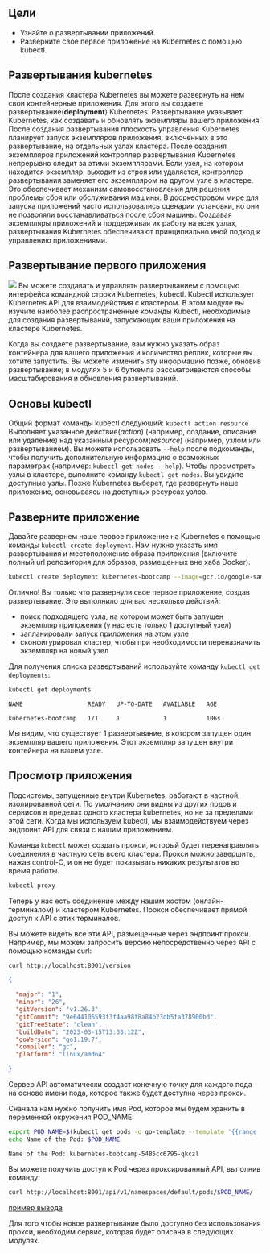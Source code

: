 ## Цели
- Узнайте о развертывании приложений.
- Разверните свое первое приложение на Kubernetes с помощью kubectl.
## Развертывания kubernetes
После создания кластера Kubernetes вы можете развернуть на нем свои контейнерные приложения. Для этого вы создаете развертывание(**deployment**) Kubernetes. Развертывание указывает Kubernetes, как создавать и обновлять экземпляры вашего приложения. После создания развертывания плоскость управления Kubernetes планирует запуск экземпляров приложения, включенных в это развертывание, на отдельных узлах кластера.
После создания экземпляров приложений контроллер развертывания Kubernetes непрерывно следит за этими экземплярами. Если узел, на котором находится экземпляр, выходит из строя или удаляется, контроллер развертывания заменяет его экземпляром на другом узле в кластере. Это обеспечивает механизм самовосстановления для решения проблемы сбоя или обслуживания машины.
В дооркестровом мире для запуска приложений часто использовались сценарии установки, но они не позволяли восстанавливаться после сбоя машины. Создавая экземпляры приложений и поддерживая их работу на всех узлах, развертывания Kubernetes обеспечивают принципиально иной подход к управлению приложениями.


## Развертывание первого приложения
![](Pasted%20image%2020230614202138.png)
Вы можете создавать и управлять развертыванием с помощью интерфейса командной строки Kubernetes, kubectl. Kubectl использует Kubernetes API для взаимодействия с кластером. В этом модуле вы изучите наиболее распространенные команды Kubectl, необходимые для создания развертываний, запускающих ваши приложения на кластере Kubernetes.

Когда вы создаете развертывание, вам нужно указать образ контейнера для вашего приложения и количество реплик, которые вы хотите запустить. Вы можете изменить эту информацию позже, обновив развертывание; в модулях 5 и 6 буткемпа рассматриваются способы масштабирования и обновления развертываний.
## Основы kubectl
Общий формат команды kubectl следующий: `kubectl action resource`
Выполняет указанное действие(*action*) (например, создание, описание или удаление) над указанным ресурсом(*resource*) (например, узлом или развертыванием). Вы можете использовать `--help` после подкоманды, чтобы получить дополнительную информацию о возможных параметрах (например: `kubectl get nodes --help`).
Чтобы просмотреть узлы в кластере, выполните команду `kubectl get nodes`.
Вы увидите доступные узлы. Позже Kubernetes выберет, где развернуть наше приложение, основываясь на доступных ресурсах узлов.

## Разверните приложение
Давайте развернем наше первое приложение на Kubernetes с помощью команды `kubectl create deployment`. Нам нужно указать имя развертывания и местоположение образа приложения (включите полный url репозитория для образов, размещенных вне хаба Docker).
```bash
kubectl create deployment kubernetes-bootcamp --image=gcr.io/google-samples/kubernetes-bootcamp:v1
```
Отлично! Вы только что развернули свое первое приложение, создав развертывание. Это выполнило для вас несколько действий:

- поиск подходящего узла, на котором может быть запущен экземпляр приложения (у нас есть только 1 доступный узел)
- запланировали запуск приложения на этом узле
- сконфигурировал кластер, чтобы при необходимости переназначить экземпляр на новый узел

Для получения списка развертываний используйте команду `kubectl get deployments`:

```bash
kubectl get deployments
```

```
NAME                  READY   UP-TO-DATE   AVAILABLE   AGE

kubernetes-bootcamp   1/1     1            1           106s
```
Мы видим, что существует 1 развертывание, в котором запущен один экземпляр вашего приложения. Этот экземпляр запущен внутри контейнера на вашем узле.

## Просмотр приложения

Подсистемы, запущенные внутри Kubernetes, работают в частной, изолированной сети. По умолчанию они видны из других подов и сервисов в пределах одного кластера kubernetes, но не за пределами этой сети. Когда мы используем kubectl, мы взаимодействуем через эндпоинт API для связи с нашим приложением.

Команда `kubectl` может создать прокси, который будет перенаправлять соединения в частную сеть всего кластера. Прокси можно завершить, нажав control-C, и он не будет показывать никаких результатов во время работы.

```bash
kubectl proxy
```

Теперь у нас есть соединение между нашим хостом (онлайн-терминалом) и кластером Kubernetes. Прокси обеспечивает прямой доступ к API с этих терминалов.

Вы можете видеть все эти API, размещенные через эндпоинт прокси. Например, мы можем запросить версию непосредственно через API с помощью команды curl:
```bash
curl http://localhost:8001/version
```

```json
{

  "major": "1",
  "minor": "26",
  "gitVersion": "v1.26.3",
  "gitCommit": "9e644106593f3f4aa98f8a84b23db5fa378900bd",
  "gitTreeState": "clean",
  "buildDate": "2023-03-15T13:33:12Z",
  "goVersion": "go1.19.7",
  "compiler": "gc",
  "platform": "linux/amd64"

}
```
Сервер API автоматически создаст конечную точку для каждого пода на основе имени пода, которое также будет доступна через прокси.

Сначала нам нужно получить имя Pod, которое мы будем хранить в переменной окружения POD_NAME:

```bash
export POD_NAME=$(kubectl get pods -o go-template --template '{{range .items}}{{.metadata.name}}{{"\n"}}{{end}}')
echo Name of the Pod: $POD_NAME
```

```
Name of the Pod: kubernetes-bootcamp-5485cc6795-qkczl
```

Вы можете получить доступ к Pod через проксированный API, выполнив команду:
```bash
curl http://localhost:8001/api/v1/namespaces/default/pods/$POD_NAME/
```
[пример вывода](пример%20вывода.md)

Для того чтобы новое развертывание было доступно без использования прокси, необходим сервис, которая будет описана в следующих модулях.

